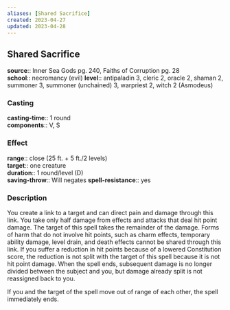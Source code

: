 ```yaml
---
aliases: [Shared Sacrifice]
created: 2023-04-27
updated: 2023-04-28
---
```


## Shared Sacrifice

**source**:: Inner Sea Gods pg. 240, Faiths of Corruption pg. 28  
**school**:: necromancy (evil)
**level**:: antipaladin 3, cleric 2, oracle 2, shaman 2, summoner 3, summoner (unchained) 3, warpriest 2, witch 2 (Asmodeus)

### Casting

**casting-time**:: 1 round  
**components**:: V, S

### Effect

**range**:: close (25 ft. + 5 ft./2 levels)  
**target**:: one creature  
**duration**:: 1 round/level (D)  
**saving-throw**:: Will negates
**spell-resistance**:: yes

### Description

You create a link to a target and can direct pain and damage through this link. You take only half damage from effects and attacks that deal hit point damage. The target of this spell takes the remainder of the damage. Forms of harm that do not involve hit points, such as charm effects, temporary ability damage, level drain, and death effects cannot be shared through this link. If you suffer a reduction in hit points because of a lowered Constitution score, the reduction is not split with the target of this spell because it is not hit point damage. When the spell ends, subsequent damage is no longer divided between the subject and you, but damage already split is not reassigned back to you.  
  
If you and the target of the spell move out of range of each other, the spell immediately ends.
